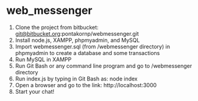 # web_messenger

1. Clone the project from bitbucket: git@bitbucket.org:pontakornp/webmessenger.git
2. Install node.js, XAMPP, phpmyadmin, and MySQL
3. Import webmessenger.sql (from /webmessenger directory) in phpmyadmin to create a database and some transactions
4. Run MySQL in XAMPP
5. Run Git Bash or any command line program and go to /webmessenger directory
6. Run index.js by typing in Git Bash as: node index
7. Open a browser and go to the link: http://localhost:3000
8. Start your chat!
